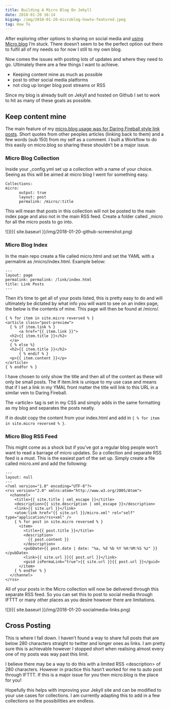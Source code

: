 ```yaml
---
title: Building A Micro Blog On Jekyll
date: 2018-01-20 16:14
bigimg: /img/2018-01-20-microblog-howto-featured.jpeg
tag: How To
---
```

After exploring other options to sharing on social media and [using Micro.blog](http://gr36.com/2018-01-20-using-microblog/) I’m stuck. There doesn’t seem to be the perfect option out there to fulfil all of my needs so for now I still to my own blog.

Now comes the issues with posting lots of updates and where they need to go. Ultimately there are a few things I want to achieve.
* Keeping content mine as much as possible
* post to other social media platforms
* not clog up longer blog post streams or RSS

Since my blog is already built on Jekyll and hosted on Github I set to work to hit as many of these goals as possible.

## Keep content mine
The main feature of my [micro.blog usage was for Daring Fireball style link posts](https://gr36.micro.blog). Short quotes from other peoples articles (linking back to them) and a few words (sub 150) from my self as a comment. I built a Workflow to do this easily on micro.blog so sharing these shouldn’t be a major issue.

### Micro Blog Collection
Inside your \_config.yml set up a collection with a name of your choice. Seeing as this will be aimed at micro blog I went for something easy.

```
Collections:
micro:
	  output: true
	  layout: post
	  permalink: /micro/:title
```

This will mean that posts in this collection will not be posted to the main index page and also not in the main RSS feed. Create a folder called \_micro for all the micro posts to go into.

![]({{ site.baseurl }}/img/2018-01-20-github-screenshot.png)

### Micro Blog Index
In the main repo create a file called micro.html and set the YAML with a permalink as /micro/index.html. Example below:

```
---
layout: page
permalink: permalink: /link/index.html
title: Link Posts
---
```

Then it’s time to get all of your posts listed, this is pretty easy to do and will ultimately be dictated by what info you will want to see on an index page, the below is the contents of mine. This page will then be found at /micro/.

```
{ % for item in site.micro reversed % }
<article class="post-preview">
  { % if item.link % }
	  <a href="{{ item.link }}">
  <h2>{{ item.title }}</h2>
  </a>
  { % else %}
  <h2>{{ item.title }}</h2>
	  { % endif % }
  <p>{{ item.content }}</p>
</article>
{ % endfor % }
```

I have chosen to only show the title and then all of the content as these will only be small posts. The If item.link is unique to my use case and means that if I set a link in my YMAL front matter the title will link to this URL in a similar vein to Daring Fireball.

The <article\> tag is set in my CSS and simply adds in the same formatting as my blog and separates the posts neatly.

If in doubt copy the content from your index.html and add in `{ % for item in site.micro reversed % }`.

### Micro Blog RSS Feed
This might come as a shock but if you’ve got a regular blog people won’t want to read a barrage of micro updates. So a collection and separate RSS feed is a must. This is the easiest part of the set up. Simply create a file called micro.xml and add the following:

```
---
layout: null
---
<?xml version="1.0" encoding="UTF-8"?>
<rss version="2.0" xmlns:atom="http://www.w3.org/2005/Atom">
  <channel>
	<title>{{ site.title | xml_escape }}</title>
	<description>{{ site.description | xml_escape }}</description>
	<link>{{ site.url }}</link>
	<atom:link href="{{ site.url }}/micro.xml" rel="self" type="application/rss+xml" />
	{ % for post in site.micro reversed % }
	  <item>
		<title>{{ post.title }}</title>
		<description>
		  {{ post.content }}
		</description>
		<pubDate>{{ post.date | date: "%a, %d %b %Y %H:%M:%S %z" }}</pubDate>
		<link>{{ site.url }}{{ post.url }}</link>
		<guid isPermaLink="true">{{ site.url }}{{ post.url }}</guid>
	  </item>
	{ % endfor % }
  </channel>
</rss>
```

All of your posts in the Micro collection will now be delivered through this separate RSS feed. So you can set this to post to social media through IFTTT or many other places as you desire however there are limitations.

![]({{ site.baseurl }}/img/2018-01-20-socialmedia-links.png)

## Cross Posting
This is where I fall down. I haven’t found a way to share full posts that are below 280 characters straight to twitter and longer ones as links. I am pretty sure this is achievable however I stopped short when realising almost every one of my posts was way past this limit.

I believe there may be a way to do this with a limited RSS \<description\> of 280 characters. However in practice this hasn’t worked for me to auto post through IFTTT. If this is a major issue for you then micro.blog is the place for you!

Hopefully this helps with improving your Jekyll site and can be modified to your use cases for collections. I am currently adapting this to add in a few collections so the possibilities are endless.
